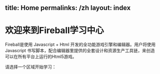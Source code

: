title: Home
permalinks: /zh
layout: index
---
# 欢迎来到Fireball学习中心

Fireball是使用 Javascript + Html 开发的全功能游戏引擎和编辑器。用户将使用 Javascript 书写脚本，配合编辑器里提供的全套设计和资源生产工具链，来创造可以在所有平台上运行的Html5游戏。

请选择一个区域开始学习：

